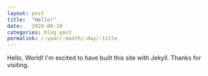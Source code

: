 ```yaml
---
layout: post
title:  "Hello!"
date:   2020-08-10
categories: blog post
permalink: /:year/:month/:day/:title
---
```

Hello, World! I'm excited to have built this site with Jekyll. Thanks for visiting.
